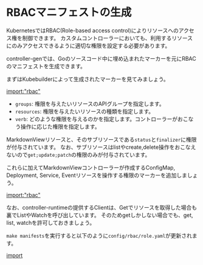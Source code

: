 # RBACマニフェストの生成

KubernetesではRBAC(Role-based access control)によりリソースへのアクセス権を制御できます。
カスタムコントローラーにおいても、利用するリソースにのみアクセスできるように適切な権限を設定する必要があります。

controller-genでは、Goのソースコード中に埋め込まれたマーカーを元にRBACのマニフェストを生成できます。

まずはKubebuilderによって生成されたマーカーを見てみましょう。

[import:"rbac"](../../codes/00_scaffold/controllers/markdownview_controller.go)

- `groups`: 権限を与えたいリソースのAPIグループを指定します。
- `resources`: 権限を与えたいリソースの種類を指定します。
- `verb`: どのような権限を与えるのかを指定します。コントローラーがおこなう操作に応じた権限を指定します。

MarkdownViewリソースと、そのサブリソースである`status`と`finalizer`に権限が付与されています。
なお、サブリソースはlistやcreate,delete操作をおこなえないので`get;update;patch`の権限のみが付与されています。

これらに加えてMarkdownViewコントローラーが作成するConfigMap, Deployment, Service, Eventリソースを操作する権限のマーカーを追加しましょう。

[import:"rbac"](../../codes/20_manifests/controllers/markdownview_controller.go)

なお、controller-runtimeの提供するClientは、Getでリソースを取得した場合も裏でListやWatchを呼び出しています。
そのためgetしかしない場合でも、get, list, watchを許可しておきましょう。

`make manifests`を実行すると以下のように`config/rbac/role.yaml`が更新されます。

[import](../../codes/20_manifests/config/rbac/role.yaml)
